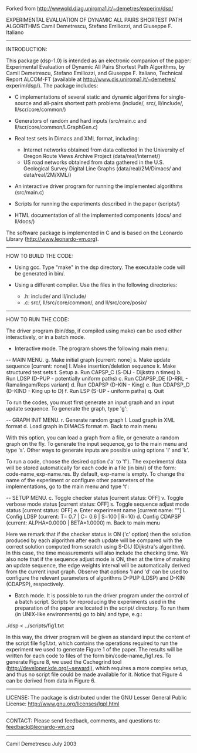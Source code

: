 Forked from http://wwwold.diag.uniroma1.it/~demetres/experim/dsp/

EXPERIMENTAL EVALUATION OF DYNAMIC ALL PAIRS SHORTEST PATH ALGORITHMS
Camil Demetrescu, Stefano Emiliozzi, and Giuseppe F. Italiano

---------------------------------------------------------------------
INTRODUCTION:

This package (dsp-1.0) is intended as an electronic companion of the paper: 
Experimental Evaluation of Dynamic All Pairs Shortest Path Algorithms, by 
Camil Demetrescu, Stefano Emiliozzi, and Giuseppe F. Italiano, Technical 
Report ALCOM-FT (available at http://www.dis.uniroma1.it/~demetres/ 
experim/dsp/).  The package includes:

* C implementations of several static and dynamic algorithms for 
single-source and all-pairs shortest path problems (include/, src/, 
ll/include/, ll/scr/core/common/)

* Generators of random and hard inputs (src/main.c and 
ll/scr/core/common/LGraphGen.c)

* Real test sets in Dimacs and XML format, including: 
   - Internet networks obtained from data collected in the University of 
     Oregon Route Views Archive Project (data/real/internet/)
   - US road networks obtained from data gathered in the U.S. Geological 
     Survey Digital Line Graphs (data/real/2M/Dimacs/ and data/real/2M/XML/)

* An interactive driver program for running the implemented algorithms 
(src/main.c)

* Scripts for running the experiments described in the paper (scripts/)

* HTML documentation of all the implemented components (docs/ and ll/docs/)

The software package is implemented in C and is based on the Leonardo 
Library (http://www.leonardo-vm.org).

---------------------------------------------------------------------
HOW TO BUILD THE CODE:

* Using gcc. Type "make" in the dsp directory. The executable code 
will be generated in bin/.

* Using a different compiler.  Use the files in the following directories:

    - .h: include/ and ll/include/
    - .c: src/, ll/src/core/common/, and ll/src/core/posix/

---------------------------------------------------------------------
HOW TO RUN THE CODE:

The driver program (bin/dsp, if compiled using make) can be used either 
interactively, or in a batch mode.

* Interactive mode. The program shows the following main menu:

-- MAIN MENU.
g. Make initial graph [current: none]
s. Make update sequence [current: none]
l. Make insertion/deletion sequence
k. Make structured test sets
t. Setup
a. Run CAPSP_C   (S-DIJ  - Dijkstra n times)
b. Run LDSP      (D-PUP  - potentially uniform paths)
c. Run CDAPSP_DE (D-RRL  - Ramalingam/Reps variant)
d. Run CDAPSP    (D-KIN  - King)
e. Run CDAPSP_D  (D-KIND - King up to D)
f. Run LSP       (S-UP   - uniform paths)
q. Quit

To run the codes, you must first generate an input graph and an input 
update sequence.  To generate the graph, type 'g':

-- GRAPH INIT MENU.
r. Generate random graph
l. Load graph in XML format
d. Load graph in DIMACS format
m. Back to main menu

With this option, you can load a graph from a file, or generate a random 
graph on the fly. To generate the input sequence, go to the main menu and 
type 's'. Other ways to generate inputs are possible using options 'l' and 
'k'.

To run a code, choose the desired option ('a' to 'f').  The experimental 
data will be stored automatically for each code in a file (in bin/) of the form: 
code-name_exp-name.res.  By default, exp-name is empty.  To change the name 
of the experiment or configure other parameters of the implementations, go 
to the main menu and type 't':

-- SETUP MENU.
c. Toggle checker status [current status: OFF]
v. Toggle verbose mode status [current status: OFF]
s. Toggle sequence adjust mode status [current status: OFF]
e. Enter experiment name [current name: ""]
l. Config LDSP (current: T= 0.7 | C= 0.6 | S=100 | R=10)
d. Config CDAPSP (current: ALPHA=0.0000 | BETA=1.0000)
m. Back to main menu

Here we remark that if the checker status is ON ('c' option) then the 
solution produced by each algorithm after each update will be compared with 
the correct solution computed from scratch using S-DIJ (Dijkstra's 
algorithm).  In this case, the time measurements will also include the 
checking time.  We also note that if the sequence adjust mode is ON, then 
at the time of making an update sequence, the edge weights interval will be 
automatically derived from the current input graph.  Observe that options 
'l and 'd' can be used to configure the relevant parameters of algorithms 
D-PUP (LDSP) and D-KIN (CDAPSP), respectively.

* Batch mode.  It is possible to run the driver program under the control 
of a batch script.  Scripts for reproducing the experiments used in the 
preparation of the paper are located in the script/ directory.  To run them 
(in UNIX-like environments) go to bin/ and type, e.g.:

./dsp < ../scripts/fig1.txt

In this way, the driver program will be given as standard input the content 
of the script file fig1.txt, which contains the operations required to run 
the experiment we used to generate Figure 1 of the paper.  The results will 
be written for each code to files of the form bin/code-name_fig1.res.  To 
generate Figure 8, we used the Cachegrind tool 
(http://developer.kde.org/~sewardj), which requires a more complex setup, 
and thus no script file could be made available for it.  Notice that Figure 
4 can be derived from data in Figure 6.

---------------------------------------------------------------------
LICENSE:
The package is distributed under the GNU Lesser General Public License: 
http://www.gnu.org/licenses/lgpl.html

---------------------------------------------------------------------
CONTACT: 
Please send feedback, comments, and questions to: 
<feedback@leonardo-vm.org>

---------------------------------------------------------------------
Camil Demetrescu
July 2003

